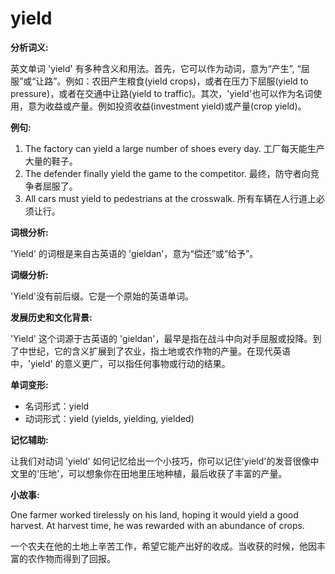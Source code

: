 # yield

**分析词义:**

  

英文单词 'yield' 有多种含义和用法。首先，它可以作为动词，意为“产生”, “屈服”或“让路”。例如：农田产生粮食(yield crops)，或者在压力下屈服(yield to pressure)，或者在交通中让路(yield to traffic)。其次，'yield'也可以作为名词使用，意为收益或产量。例如投资收益(investment yield)或产量(crop yield)。

  

**例句:**

  

1.  The factory can yield a large number of shoes every day. 工厂每天能生产大量的鞋子。
2.  The defender finally yield the game to the competitor. 最终，防守者向竞争者屈服了。
3.  All cars must yield to pedestrians at the crosswalk. 所有车辆在人行道上必须让行。

  

**词根分析:**

  

'Yield' 的词根是来自古英语的 'gieldan'，意为“偿还”或“给予”。

  

**词缀分析:**

  

'Yield'没有前后缀。它是一个原始的英语单词。

  

**发展历史和文化背景:**

  

'Yield' 这个词源于古英语的 'gieldan'，最早是指在战斗中向对手屈服或投降。到了中世纪，它的含义扩展到了农业，指土地或农作物的产量。在现代英语中，'yield' 的意义更广，可以指任何事物或行动的结果。

  

**单词变形:**

  

*   名词形式：yield
*   动词形式：yield (yields, yielding, yielded)

  

**记忆辅助:**

  

让我们对动词 'yield' 如何记忆给出一个小技巧，你可以记住'yield'的发音很像中文里的'压地'，可以想象你在田地里压地种植，最后收获了丰富的产量。

  

**小故事:**

  

One farmer worked tirelessly on his land, hoping it would yield a good harvest. At harvest time, he was rewarded with an abundance of crops.

  

一个农夫在他的土地上辛苦工作，希望它能产出好的收成。当收获的时候，他因丰富的农作物而得到了回报。
